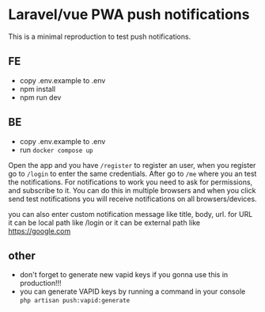 # Laravel/vue PWA push notifications

This is a minimal reproduction to test push notifications.

## FE
- copy .env.example to .env
- npm install
- npm run dev

## BE
- copy .env.example to .env
- run `docker compose up`

Open the app and you have `/register` to register an user, when you register go to `/login` to enter the same credentials. After go to `/me` where you an test the notifications. For notifications to work you need to ask for permissions, and subscribe to it. You can do this in multiple browsers and when you click send test notifications you will receive notifications on all browsers/devices.

you can also enter custom notification message like title, body, url. for URL it can be local path like /login or it can be external path like https://google.com

## other
- don't forget to generate new vapid keys if you gonna use this in production!!!
- you can generate VAPID keys by running a command in your console `php artisan push:vapid:generate`